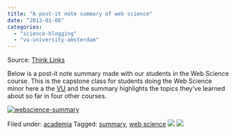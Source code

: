 ```yaml
---
title: "A post-it note summary of web science"
date: "2013-01-08"
categories: 
  - "science-blogging"
  - "vu-university-amsterdam"
---
```


Source: [Think Links](http://thinklinks.wordpress.com/feed/)

Below is a post-it note summary made with our students in the Web Science course. This is the capstone class for students doing the Web Science minor here a the [VU](http://vu.nl) and the summary highlights the topics they’ve learned about so far in four other courses.

[![webscience-summary](http://thinklinks.files.wordpress.com/2013/01/webscience-summary.jpg?w=500&h=207)](http://thinklinks.files.wordpress.com/2013/01/webscience-summary.jpg)

  
Filed under: [academia](http://thinklinks.wordpress.com/category/academia/) Tagged: [summary](http://thinklinks.wordpress.com/tag/summary/), [web science](http://thinklinks.wordpress.com/tag/web-science/) [![](http://feeds.wordpress.com/1.0/comments/thinklinks.wordpress.com/453/)](http://feeds.wordpress.com/1.0/gocomments/thinklinks.wordpress.com/453/) ![](http://stats.wordpress.com/b.gif?host=thinklinks.wordpress.com&blog=5274753&post=453&subd=thinklinks&ref=&feed=1)
